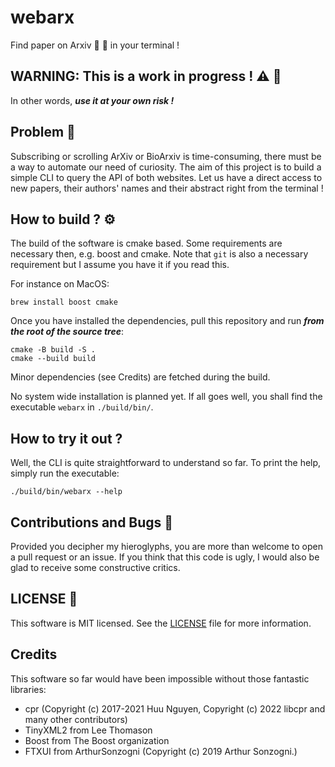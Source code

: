# webarx
Find paper on Arxiv :postbox: :bookmark_tabs: in your terminal !

## WARNING: This is a work in progress ! :warning: :construction:
In other words, ***use it at your own risk !***

## Problem :triumph:
Subscribing or scrolling ArXiv or BioArxiv is time-consuming, there must be a
way to automate our need of curiosity. The aim of this project is to build a
simple CLI to query the API of both websites. Let us have a direct access to
new papers, their authors' names and their abstract right from the terminal !

## How to build ? :gear:
The build of the software is cmake based. Some requirements are necessary then,
e.g. boost and cmake. Note that `git` is also a necessary requirement but I
assume you have it if you read this.

For instance on MacOS:
```shell
brew install boost cmake
```

Once you have installed the dependencies, pull this repository and run ***from
the root of the source tree***:
```shell
cmake -B build -S .
cmake --build build
```

Minor dependencies (see Credits) are fetched during the build.

No system wide installation is planned yet. If all goes well, you shall find
the executable `webarx` in `./build/bin/`.

## How to try it out ?
Well, the CLI is quite straightforward to understand so far. To print the help,
simply run the executable:
```shell
./build/bin/webarx --help
```

## Contributions and Bugs :thought_balloon:
Provided you decipher my hieroglyphs, you are more than welcome to open a pull
request or an issue. If you think that this code is ugly, I would also be glad
to receive some constructive critics.

## LICENSE :bookmark:
This software is MIT licensed. See the
[LICENSE](https://github.com/lmenou/webarx/blob/master/LICENSE) file for more
information.

## Credits
This software so far would have been impossible without those fantastic
libraries:   
- cpr (Copyright (c) 2017-2021 Huu Nguyen, Copyright (c) 2022 libcpr and many other contributors)
- TinyXML2 from Lee Thomason
- Boost from The Boost organization
- FTXUI from  ArthurSonzogni (Copyright (c) 2019 Arthur Sonzogni.)
